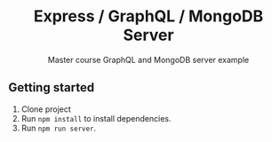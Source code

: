 <h1 align="center">
Express / GraphQL / MongoDB Server
</h1>

<p align="center">Master course GraphQL and MongoDB server example</p>

## Getting started

1. Clone project
2. Run `npm install` to install dependencies.
3. Run `npm run server`.

